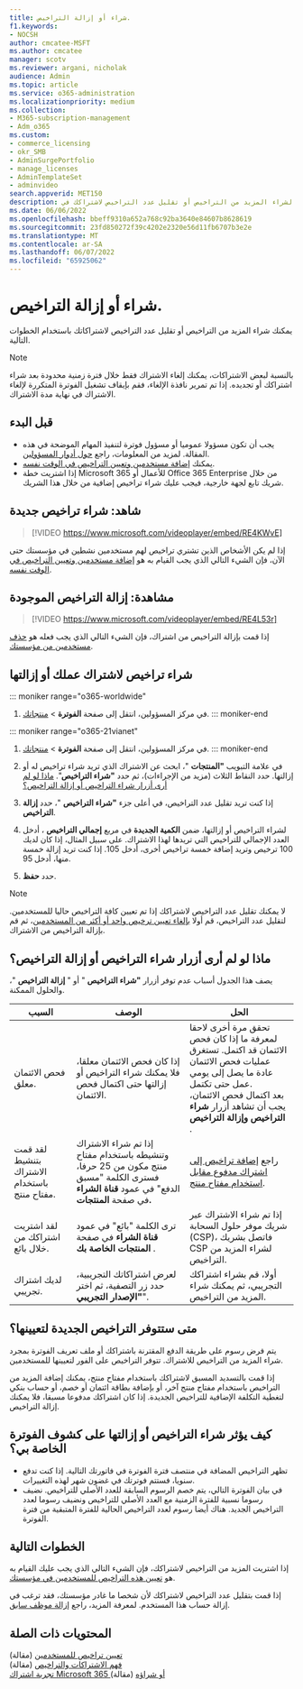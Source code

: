 ```yaml
---
title: شراء أو إزالة التراخيص.
f1.keywords:
- NOCSH
author: cmcatee-MSFT
ms.author: cmcatee
manager: scotv
ms.reviewer: argani, nicholak
audience: Admin
ms.topic: article
ms.service: o365-administration
ms.localizationpriority: medium
ms.collection:
- M365-subscription-management
- Adm_o365
ms.custom:
- commerce_licensing
- okr_SMB
- AdminSurgePortfolio
- manage_licenses
- AdminTemplateSet
- adminvideo
search.appverid: MET150
description: استخدم هذه الخطوات لشراء المزيد من التراخيص أو تقليل عدد التراخيص لاشتراكك في Microsoft 365 للأعمال.
ms.date: 06/06/2022
ms.openlocfilehash: bbeff9310a652a768c92ba3640e84607b8628619
ms.sourcegitcommit: 23fd850272f39c4202e2320e56d11fb6707b3e2e
ms.translationtype: MT
ms.contentlocale: ar-SA
ms.lasthandoff: 06/07/2022
ms.locfileid: "65925062"
---
```

# <a name="buy-or-remove-licenses"></a>شراء أو إزالة التراخيص.

يمكنك شراء المزيد من التراخيص أو تقليل عدد التراخيص لاشتراكاتك باستخدام الخطوات التالية.

> [!NOTE]
> بالنسبة لبعض الاشتراكات، يمكنك إلغاء الاشتراك فقط خلال فترة زمنية محدودة بعد شراء اشتراكك أو تجديده. إذا تم تمرير نافذة الإلغاء، فقم بإيقاف تشغيل الفوترة المتكررة لإلغاء الاشتراك في نهاية مدة الاشتراك.

## <a name="before-you-begin"></a>قبل البدء

- يجب أن تكون مسؤولا عموميا أو مسؤول فوترة لتنفيذ المهام الموضحة في هذه المقالة. لمزيد من المعلومات، راجع [حول أدوار المسؤولين](../../admin/add-users/about-admin-roles.md).
- يمكنك [إضافة مستخدمين وتعيين التراخيص في الوقت نفسه](../../admin/add-users/add-users.md).
- إذا اشتريت خطة Microsoft 365 للأعمال أو Office 365 Enterprise من خلال شريك تابع لجهة خارجية، فيجب عليك شراء تراخيص إضافية من خلال هذا الشريك.

## <a name="watch-buy-new-licenses"></a>شاهد: شراء تراخيص جديدة

> [!VIDEO https://www.microsoft.com/videoplayer/embed/RE4KWvE]

إذا لم يكن الأشخاص الذين تشتري تراخيص لهم مستخدمين نشطين في مؤسستك حتى الآن، فإن الشيء التالي الذي يجب القيام به هو [إضافة مستخدمين وتعيين التراخيص في الوقت نفسه](../../admin/add-users/add-users.md).

## <a name="watch-remove-existing-licenses"></a>مشاهدة: إزالة التراخيص الموجودة

> [!VIDEO https://www.microsoft.com/videoplayer/embed/RE4L53r]

إذا قمت بإزالة التراخيص من اشتراك، فإن الشيء التالي الذي يجب فعله هو [حذف مستخدمين من مؤسستك](../../admin/add-users/delete-a-user.md).

## <a name="buy-or-remove-licenses-for-your-business-subscription"></a>شراء تراخيص لاشتراك عملك أو إزالتها

::: moniker range="o365-worldwide"

1. في مركز المسؤولين، انتقل إلى صفحة **الفوترة** \> <a href="https://go.microsoft.com/fwlink/p/?linkid=842054" target="_blank">منتجاتك</a>.
::: moniker-end

::: moniker range="o365-21vianet"

1. في مركز المسؤولين، انتقل إلى صفحة **الفوترة** \> <a href="https://go.microsoft.com/fwlink/p/?linkid=850626" target="_blank">منتجاتك</a>.
::: moniker-end

2. في علامة التبويب **"المنتجات** "، ابحث عن الاشتراك الذي تريد شراء تراخيص له أو إزالتها. حدد النقاط الثلاث (مزيد من الإجراءات)، ثم حدد **"شراء التراخيص**". [ماذا لو لم أرى أزرار شراء التراخيص أو إزالة التراخيص؟](#what-if-i-dont-see-the-buy-licenses-or-remove-licenses-buttons)

3. إذا كنت تريد تقليل عدد التراخيص، في أعلى جزء **"شراء التراخيص** "، حدد **إزالة التراخيص**.

4. لشراء التراخيص أو إزالتها، ضمن **الكمية الجديدة** في مربع **إجمالي التراخيص** ، أدخل العدد الإجمالي للتراخيص التي تريدها لهذا الاشتراك. على سبيل المثال، إذا كان لديك 100 ترخيص وتريد إضافة خمسة تراخيص أخرى، أدخل 105. إذا كنت تريد إزالة خمسة منها، أدخل 95.

5. حدد **حفظ**.

> [!NOTE]
> لا يمكنك تقليل عدد التراخيص لاشتراكك إذا تم تعيين كافة التراخيص حاليا للمستخدمين. لتقليل عدد التراخيص، قم أولا [بإلغاء تعيين ترخيص واحد أو أكثر من المستخدمين](../../admin/manage/remove-licenses-from-users.md)، ثم قم بإزالة التراخيص من الاشتراك.

## <a name="what-if-i-dont-see-the-buy-licenses-or-remove-licenses-buttons"></a>ماذا لو لم أرى أزرار شراء التراخيص أو إزالة التراخيص؟

يصف هذا الجدول أسباب عدم توفر أزرار **"شراء التراخيص** " أو " **إزالة التراخيص** "، والحلول الممكنة.

|السبب  |الوصف  |الحل  |
|---------|---------|---------|
|فحص الائتمان معلق. |إذا كان فحص الائتمان معلقا، فلا يمكنك شراء التراخيص أو إزالتها حتى اكتمال فحص الائتمان.  | تحقق مرة أخرى لاحقا لمعرفة ما إذا كان فحص الائتمان قد اكتمل. تستغرق عمليات فحص الائتمان عادة ما يصل إلى يومي عمل حتى تكتمل.<br/>بعد اكتمال فحص الائتمان، يجب أن تشاهد أزرار **شراء التراخيص** **وإزالة التراخيص** . |
|لقد قمت بتنشيط الاشتراك باستخدام مفتاح منتج.| إذا تم شراء الاشتراك وتنشيطه باستخدام مفتاح منتج مكون من 25 حرفا، فسترى الكلمة "مسبق الدفع" في عمود **قناة الشراء** في صفحة **المنتجات.**  |راجع [إضافة تراخيص إلى اشتراك مدفوع مقابل استخدام مفتاح منتج](add-licenses-using-product-key.md). |
|لقد اشتريت اشتراكك من خلال بائع.| ترى الكلمة "بائع" في عمود **قناة الشراء** في صفحة **المنتجات الخاصة بك** . | إذا تم شراء الاشتراك عبر شريك موفر حلول السحابة (CSP)، فاتصل بشريك CSP لشراء المزيد من التراخيص.        |
|لديك اشتراك تجريبي. | لعرض اشتراكاتك التجريبية، حدد زر التصفية، ثم اختر **"الإصدار التجريبي**". | أولا، قم بشراء اشتراكك التجريبي، ثم يمكنك شراء المزيد من التراخيص.|

## <a name="when-will-the-new-licenses-be-available-to-assign"></a>متى ستتوفر التراخيص الجديدة لتعيينها؟

يتم فرض رسوم على طريقة الدفع المقترنة باشتراكك أو ملف تعريف الفوترة بمجرد شراء المزيد من التراخيص للاشتراك. تتوفر التراخيص على الفور لتعيينها للمستخدمين.

إذا قمت بالتسديد المسبق لاشتراكك باستخدام مفتاح منتج، يمكنك إضافة المزيد من التراخيص باستخدام مفتاح منتج آخر، أو بإضافة بطاقة ائتمان أو خصم، أو حساب بنكي لتغطية التكلفة الإضافية للتراخيص الجديدة. إذا كان اشتراكك مدفوعا مسبقا، فلا يمكنك إزالة التراخيص.

## <a name="how-does-buying-or-removing-licenses-affect-my-billing-statements"></a>كيف يؤثر شراء التراخيص أو إزالتها على كشوف الفوترة الخاصة بي؟

- تظهر التراخيص المضافة في منتصف فترة الفوترة في فاتورتك التالية. إذا كنت تدفع سنويا، فستتم فوترتك في غضون شهر لهذه التغييرات.
- في بيان الفوترة التالي، يتم خصم الرسوم السابقة للعدد الأصلي للتراخيص. نضيف رسوما نسبية للفترة الزمنية مع العدد الأصلي للتراخيص ونضيف رسوما لعدد التراخيص الجديد. هناك أيضا رسوم لعدد التراخيص الحالية للفترة المتبقية من فترة الفوترة.

## <a name="next-steps"></a>الخطوات التالية

إذا اشتريت المزيد من التراخيص لاشتراكك، فإن الشيء التالي الذي يجب عليك القيام به هو [تعيين هذه التراخيص للمستخدمين في مؤسستك](../../admin/manage/assign-licenses-to-users.md).

إذا قمت بتقليل عدد التراخيص لاشتراكك لأن شخصا ما غادر مؤسستك، فقد ترغب في إزالة حساب هذا المستخدم. لمعرفة المزيد، راجع [إزالة موظف سابق](../../admin/add-users/remove-former-employee.md).

## <a name="related-content"></a>المحتويات ذات الصلة

[تعيين تراخيص للمستخدمين](../../admin/manage/assign-licenses-to-users.md) (مقالة)\
[فهم الاشتراكات والتراخيص](subscriptions-and-licenses.md) (مقالة)\
[تجربة اشتراك Microsoft 365 أو شراؤه](../try-or-buy-microsoft-365.md) (مقالة)
